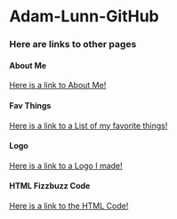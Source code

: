 <h1 id="adam-lunn">Adam-Lunn-GitHub</h1>
<h3 id="__here-are-links-to-other-pages__"><strong>Here are links to other pages</strong></h3>
<h4 id="about-me">About Me</h4>
<p><a href="About-Me.md">Here is a link to About Me!</a></p>
<h4 id="fav-things">Fav Things</h4>
<p><a href="FavoriteThings.md">Here is a link to a List of my favorite things!</a></p>
<h4 id="logo">Logo</h4>
<p><a href="Logo.md">Here is a link to a Logo I made!</a></p>
<h4 id="html-fizzbuzz-code">HTML Fizzbuzz Code</h4>
<p><a href="FizzBuzzHTML.md">Here is a link to the HTML Code!</a> </p>

